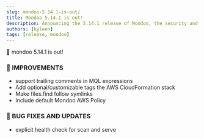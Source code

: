 ```yaml
---
slug: mondoo-5.14.1-is-out/
title: Mondoo 5.14.1 is out!
description: Announcing the 5.14.1 release of Mondoo, the security and compliance platform that prioritizes risks that matter most in your infrastructure.
authors: [kyleen]
tags: [release, mondoo]
---
```


🥳 mondoo 5.14.1 is out!

### 🧹 IMPROVEMENTS

- support trailing comments in MQL expressions
- Add optional/customizable tags the AWS CloudFormation stack
- Make files.find follow symlinks
- Include default Mondoo AWS Policy

### 🐛 BUG FIXES AND UPDATES

- explicit health check for scan and serve
